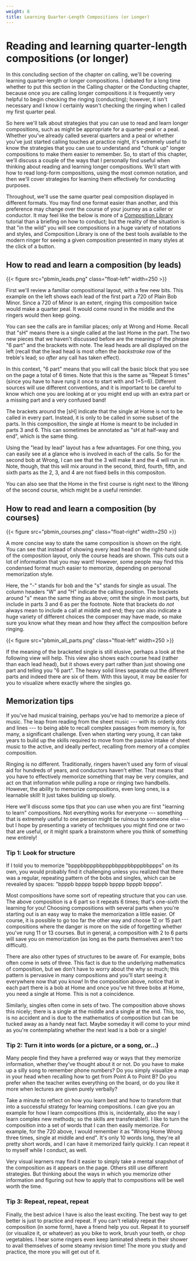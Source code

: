 ```yaml
---
weight: 8 
title: Learning Quarter-Length Compositions (or Longer)
---
```


# Reading and learning quarter-length compositions (or longer)

In this concluding section of the chapter on calling, we'll be covering learning quarter-length or longer compositions. I debated for a long time whether to put this section in the Calling chapter or the Conducting chapter, because once you are calling longer compositions it is frequently very helpful to begin checking the ringing (conducting); however, it isn't necessary and I know I certainly wasn't checking the ringing when I called my first quarter peal. 

So here we'll talk about strategies that you can use to read and learn longer compositions, such as might be appropriate for a quarter-peal or a peal. Whether you've already called several quarters and a peal or whether you've just started calling touches at practice night, it's extremely useful to know the strategies that you can use to understand and "chunk up" longer compositions to make them easier to remember. So, to start of this chapter, we'll discuss a couple of the ways that I personally find useful when thinking about reading and learning longer compositions.  We'll start with how to read long-form compositions, using the most common notation, and then we'll cover strategies for learning them effectively for conducting purposes.

Throughout, we'll use the same quarter peal composition displayed in different formats. You may find one format easier than another, and this preference may change over the course of your journey as a caller or conductor. It may feel like the below is more of a [Composition Library](complib.org) tutorial than a briefing on how to conduct; but the reality of the situation is that "in the wild" you will see compositions in a huge variety of notations and styles, and Composition Library is one of the best tools available to the modern ringer for seeing a given composition presented in many styles at the click of a button.

## How to read and learn a composition (by leads)

{{< figure src="pbmin_leads.png" class="float-left" width=250 >}}

First we'll review a familiar compositional layout, with a few new bits. This example on the left shows each lead of the first part a 720 of Plain Bob Minor. Since a 720 of Minor is an extent, ringing this composition twice would make a quarter peal. It would come round in the middle and the ringers would then keep going.

You can see the calls are in familiar places; only at Wrong and Home. Recall that "sH" means there is a single called at the last Home in the part. The two new pieces that we haven't discussed before are the meaning of the phrase "6 part" and the brackets with note. The lead heads are all displayed on the left (recall that the lead head is most often the _backstroke_ row of the treble's lead; so _after_ any call has taken effect).

In this context, "6 part" means that you will call the basic block that you see on the page a total of 6 times. Note that this is the same as "Repeat 5 times" (since you have to have rung it once to start with and 1+5=6). Different sources will use different conventions, and it is important to be careful to know which one you are looking at or you might end up with an extra part or a missing part and a very confused band!

The brackets around the [sH] indicate that the single at Home is not to be called in every part. Instead, it is only to be called in some subset of the parts. In this composition, the single at Home is meant to be included in parts 3 and 6. This can sometimes be annotated as "sH at half-way and end", which is the same thing.

Using the "lead by lead" layout has a few advantages. For one thing, you can easily see at a glance who is involved in each of the calls. So for the second bob at Wrong, I can see that the 3 will make it and the 4 will run in. Note, though, that this will mix around in the second, third, fourth, fifth, and sixth parts as the 2, 3, and 4 are not fixed bells in this compositon. 

You can also see that the Home in the first course is right next to the Wrong of the second course, which might be a useful reminder. 



## How to read and learn a composition (by courses)

{{< figure src="pbmin_courses.png" class="float-right" width=250 >}}

A more concise way to state the same composition is shown on the right. You can see that instead of showing every lead head on the right-hand side of the composition layout, only the course heads are shown. This cuts out a lot of information that you may want! However, some people may find this condensed format much easier to memorize, depending on personal memorization style.

Here, the "-" stands for bob and the "s" stands for single as usual. The column headers "W" and "H" indicate the calling position. The brackets around "s" mean the same thing as above; omit the single in most parts, but include in parts 3 and 6 as per the footnote. Note that brackets do _not_ always mean to include a call at middle and end; they can also indicate a huge variety of different choices the composer may have made, so make sure you know what they mean and how they affect the composition before ringing.

{{< figure src="pbmin_all_parts.png" class="float-left" width=250 >}}

If the meaning of the bracketed single is still elusive, perhaps a look at the following view will help. This view also shows each course head (rather than each lead head), but it shows every part rather than just showing one part and telling you "6 part". The heavy solid lines separate out the different parts and indeed there are six of them. With this layout, it may be easier for you to visualize where exactly where the singles go.

## Memorization tips

If you've had musical training, perhaps you've had to memorize a piece of music. The leap from reading from the sheet music --- with its orderly dots and lines --- to being able to recall complex passages from memory is, for many, a significant challenge. Even when starting very young, it can take years to build up the skills required to move from the passive intake of sheet music to the active, and ideally perfect, recalling from memory of a complex composition. 

Ringing is no different. Traditionally, ringers haven't used any form of visual aid for hundreds of years, and conductors haven't either. That means that you have to effectively memorize something that may be very complex, and act on that information while pulling a rope or ringing two handbells. However, the ability to memorize compositions, even long ones, is a learnable skill! It just takes building up slowly. 

Here we'll discuss some tips that you can use when you are first "learning to learn" compositions. Not everything works for everyone --- something that is extremely useful to one person might be ruinous to someone else --- but I hope by presenting a variety of techniques you might find one or two that are useful, or it might spark a brainstorm where you think of something new entirely! 

### Tip 1: Look for structure

If I told you to memorize "bpppbbpppbbpppbbpppbbpppbbppps" on its own, you would probably find it challenging unless you realized that there was a regular, repeating pattern of the bobs and singles, which can be revealed by spaces: "bpppb bpppp bpppb bpppp bpppb bpppp". 

Most compositions have some sort of repeating structure that you can use. The above composition is a 6 part so it repeats 6 times; that's one-sixth the learning for you! Choosing compositions with several parts when you're starting out is an easy way to make the memorization a little easier. Of course, it is possible to go too far the other way and choose 12 or 15 part compositions where the danger is more on the side of forgetting whether you've rung 11 or 13 courses. But in general, a composition with 2 to 6 parts will save you on memorization (as long as the parts themselves aren't too difficult).

There are also other types of structures to be aware of. For example, bobs often come in sets of three. This fact is due to the underlying mathematics of composition, but we don't have to worry about the why so much; this pattern is pervasive in many compositions and you'll start seeing it everywhere now that you know! In the composition above, notice that in each part there is a bob at Home and once you've hit three bobs at Home, you need a single at Home. This is not a coincidence.

Similarly, singles often come in sets of two. The composition above shows this nicely; there is a single at the middle and a single at the end. This, too, is no accident and is due to the mathematics of composition but can be tucked away as a handy neat fact. Maybe someday it will come to your mind as you're contemplating whether the next lead is a bob or a single!

### Tip 2: Turn it into words (or a picture, or a song, or...)

Many people find they have a preferred way or ways that they memorize information, whether they've thought about it or not. Do you have to make up a silly song to remember phone numbers? Do you simply visualize a map in your head when recalling how to get from Point A to Point B? Do you prefer when the teacher writes everything on the board, or do you like it more when lectures are given purely verbally?

Take a minute to reflect on how you learn best and how to transform that into a successful strategy for learning compositions. I can give you an example for how I learn compositions (this is, incidentally, also the way I learn complex new methods; so the skills are transferable!). I like to turn the composition into a set of words that I can then easily memorize. For example, for the 720 above, I would remember it as "Wrong Home Wrong three times, single at middle and end". It's only 10 words long, they're all pretty short words, and I can have it memorized fairly quickly. I can repeat it to myself while I conduct, as well. 

Very visual learners may find it easier to simply take a mental snapshot of the composition as it appears on the page. Others still use different strategies. But thinking about the ways in which you memorize other information and figuring out how to apply that to compositions will be well worth the time.

### Tip 3: Repeat, repeat, repeat

Finally, the best advice I have is also the least exciting. The best way to get better is just to practice and repeat. If you can't reliably repeat the composition (in some form), have a friend help you out. Repeat it to yourself (or visualize it, or whatever) as you bike to work, brush your teeth, or chop vegetables. I hear some ringers even keep laminated sheets in their shower to avail themselves of some steamy revision time! The more you study and practice, the more you will get out of it.


